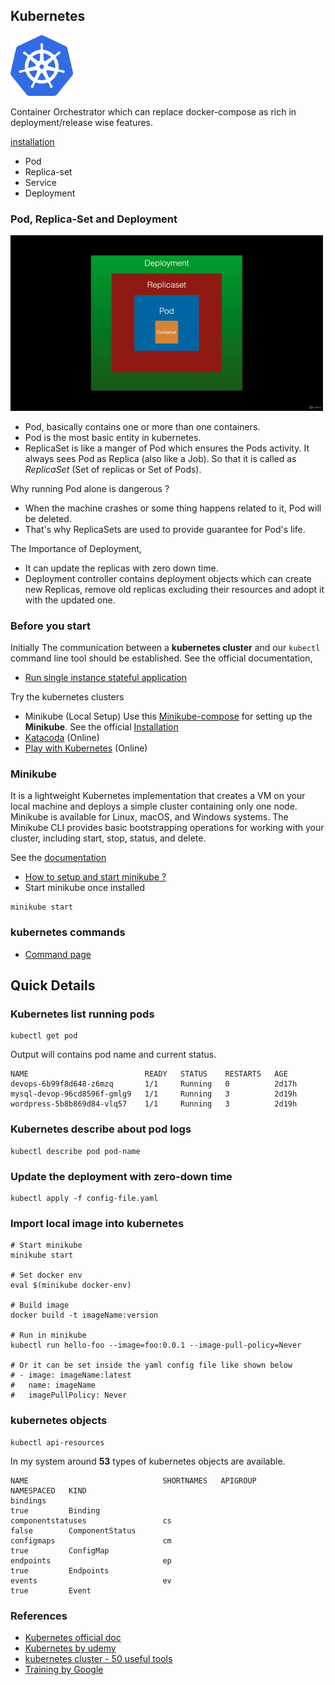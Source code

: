 ## Kubernetes

<img src="https://github.com/kubernetes/kubernetes/raw/master/logo/logo.png" width="100">

Container Orchestrator which can replace docker-compose as rich in deployment/release wise features. 

[installation](https://kubernetes.io/docs/tasks/tools/install-kubectl/#install-kubectl)

- Pod
- Replica-set
- Service
- Deployment


### Pod, Replica-Set and Deployment

<img src="https://github.com/Bhanuchander210/docker-tutorial/raw/master/assets/img/replicaset.png" width="500">

- Pod, basically contains one or more than one containers.
- Pod is the most basic entity in kubernetes.
- ReplicaSet is like a manger of Pod which ensures the Pods activity. It always sees Pod as Replica (also like a Job). So that
 it is called as *ReplicaSet* (Set of replicas or Set of Pods).
 
 Why running Pod alone is dangerous ?
 
 - When the machine crashes or some thing happens related to it, Pod will be deleted.
 - That's why ReplicaSets are used to provide guarantee for Pod's life.   
 
The Importance of Deployment,

- It can update the replicas with zero down time.
- Deployment controller contains deployment objects which can create new Replicas, remove old replicas excluding their resources and adopt it with the updated one.

### Before you start

Initially The communication between a **kubernetes cluster** and our `kubectl` command line tool should be established.
See the official documentation,
 
 - [Run single instance stateful application](https://kubernetes.io/docs/tasks/run-application/run-single-instance-stateful-application/#before-you-begin)

Try the kubernetes clusters

- Minikube (Local Setup)
    Use this [Minikube-compose](/09-Container_Orchestration/kubernetes/minikube_comp) for setting up the **Minikube**.
    See the official [Installation](https://kubernetes.io/docs/tasks/tools/install-kubectl/)
- [Katacoda](https://www.katacoda.com/courses/kubernetes/playground) (Online)
- [Play with Kubernetes](http://labs.play-with-k8s.com/) (Online)

### Minikube

It is a lightweight Kubernetes implementation that creates a VM on your local machine and deploys 
a simple cluster containing only one node. Minikube is available for Linux, macOS, and Windows systems. 
The Minikube CLI provides basic bootstrapping operations for working with your cluster, including start,
stop, status, and delete.

See the [documentation](https://kubernetes.io/docs/tutorials/kubernetes-basics/create-cluster/cluster-intro/)


- [How to setup and start minikube ?](https://kubernetes.io/docs/tasks/tools/install-minikube/)
- Start minikube once installed

```commandline
minikube start
```

### kubernetes commands

- [Command page](https://kubernetes.io/docs/reference/generated/kubectl/kubectl-commands)


## Quick Details

### Kubernetes list running pods

```commandline
kubectl get pod
```
Output will contains pod name and current status.

```text
NAME                          READY   STATUS    RESTARTS   AGE
devops-6b99f8d648-z6mzq       1/1     Running   0          2d17h
mysql-devop-96cd8596f-gmlg9   1/1     Running   3          2d19h
wordpress-5b8b869d84-vlq57    1/1     Running   3          2d19h
```

### Kubernetes describe about pod logs

```commandline
kubectl describe pod pod-name
```

### Update the deployment with zero-down time

```commandline
kubectl apply -f config-file.yaml
```

### Import local image into kubernetes

```commandline
# Start minikube
minikube start

# Set docker env
eval $(minikube docker-env)

# Build image
docker build -t imageName:version

# Run in minikube
kubectl run hello-foo --image=foo:0.0.1 --image-pull-policy=Never

# Or it can be set inside the yaml config file like shown below
# - image: imageName:latest
#   name: imageName
#   imagePullPolicy: Never
```

### kubernetes objects

```commandline
kubectl api-resources
```

In my system around **53** types of kubernetes objects are available.

```text
NAME                              SHORTNAMES   APIGROUP                       NAMESPACED   KIND
bindings                                                                      true         Binding
componentstatuses                 cs                                          false        ComponentStatus
configmaps                        cm                                          true         ConfigMap
endpoints                         ep                                          true         Endpoints
events                            ev                                          true         Event
``` 

### References

- [Kubernetes official doc](https://kubernetes.io/docs/home/)
- [Kubernetes by udemy](https://www.udemy.com/kubernetes-docker)
- [kubernetes cluster - 50 useful tools](https://caylent.com/50-useful-kubernetes-tools/)
- [Training by Google](https://cloud.google.com/training/#intros)